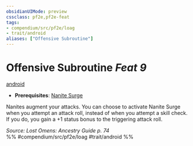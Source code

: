 ```yaml
---
obsidianUIMode: preview
cssclass: pf2e,pf2e-feat
tags:
- compendium/src/pf2e/loag
- trait/android
aliases: ["Offensive Subroutine"]
---
```

# Offensive Subroutine  *Feat 9*  
[android](../../rules/traits/android-loag.md)  

- **Prerequisites**: [Nanite Surge](nanite-surge-loag.md)

Nanites augment your attacks. You can choose to activate Nanite Surge when you attempt an attack roll, instead of when you attempt a skill check. If you do, you gain a +1 status bonus to the triggering attack roll.

*Source: Lost Omens: Ancestry Guide p. 74*  
%% #compendium/src/pf2e/loag #trait/android %%
